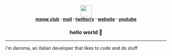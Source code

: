<div align=center><img height="35px" src="https://cdn.discordapp.com/stickers/1039992459209490513.png" ><img height="35px" /> </div>
<div align=center> <strong> <a href="https://dsc.gg/meow-club">meow club</a> ⋅ 
<a href="mailto:damimaa@icloud.com ">mail</a> ⋅ 
<a href="https://x.com/mrmeooowcat">twitter/x</a> ⋅ 
<a href="https://damima.im">website</a> ⋅ 
<a href="https://youtube.com/@_damima">youtube</a>
 </strong> </div>
 <div align=center> <h3> hello world 👋
 </h3> </div>
 <hr/>

i'm damima, an italian developer that likes to code and do stuff
